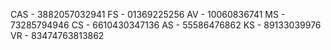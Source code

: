 CAS - 3882057032941
FS - 01369225256
AV - 10060836741
MS - 73285794946
CS - 6610430347136
AS - 55586476862
KS - 89133039976
VR - 83474763813862
